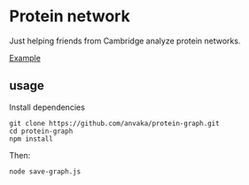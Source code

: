 # Protein network

Just helping friends from Cambridge analyze protein networks.

[Example](http://anvaka.github.io/pm/#/galaxy/protein-c?cx=5003&cy=-1274&cz=4237&lx=0.1156&ly=0.5303&lz=-0.0770&lw=0.8364&ml=150&s=1.75&l=1&v=protein-c&_k=siobzz)

## usage

Install dependencies

``` 
git clone https://github.com/anvaka/protein-graph.git
cd protein-graph
npm install
```

Then:

```
node save-graph.js
```